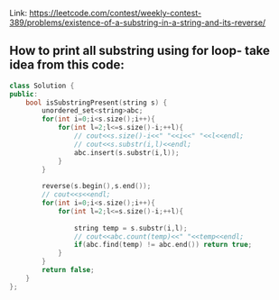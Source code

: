 Link: https://leetcode.com/contest/weekly-contest-389/problems/existence-of-a-substring-in-a-string-and-its-reverse/

## How to print all substring using for loop- take idea from this code:
```C++
class Solution {
public:
    bool isSubstringPresent(string s) {
        unordered_set<string>abc;
        for(int i=0;i<s.size();i++){
            for(int l=2;l<=s.size()-i;++l){
                // cout<<s.size()-i<<" "<<i<<" "<<l<<endl;
                // cout<<s.substr(i,l)<<endl;
                abc.insert(s.substr(i,l));
            }
        }
        
        reverse(s.begin(),s.end());
        // cout<<s<<endl;
        for(int i=0;i<s.size();i++){
            for(int l=2;l<=s.size()-i;++l){
                
                string temp = s.substr(i,l);
                // cout<<abc.count(temp)<<" "<<temp<<endl;
                if(abc.find(temp) != abc.end()) return true;
            }
        }
        return false;
    }
};
```

